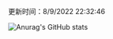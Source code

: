 
  更新时间：8/9/2022 22:32:46
	
  ![Anurag's GitHub stats](https://github-readme-stats.vercel.app/api?username=chendj89&theme=gruvbox&show_icons=true)